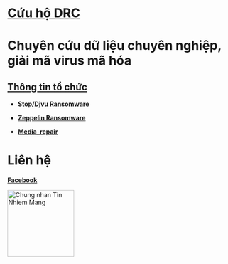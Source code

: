 # [**Cứu hộ DRC**](https://www.facebook.com/giaimaransomware)

# **Chuyên cứu dữ liệu chuyên nghiệp, giải mã virus mã hóa**

## **[Thông tin tổ chức](https://tinnhiemmang.vn/danh-ba-tin-nhiem/cuu-ho-drc-1628756204)**

- **[Stop/Djvu Ransomware](https://cuuhodrc.github.io/Websites/StopDjvu/index.html)**

- **[Zeppelin Ransomware](https://cuuhodrc.github.io/Websites/Zeppelin/index.html)**

- **[Media_repair](https://cuuhodrc.github.io/Websites/Media_repair/index.html)**

# **Liên hệ**

**[Facebook](https://www.facebook.com/giaimaransomware)**

<a href="https://tinnhiemmang.vn/danh-ba-tin-nhiem/cuuhodrcgithubio-1629953643" title="Chung nhan Tin Nhiem Mang" target="_blank"><img src="https://tinnhiemmang.vn/handle_cert?id=cuuhodrc.github.io" width="150px" height="auto" alt="Chung nhan Tin Nhiem Mang"></a>
